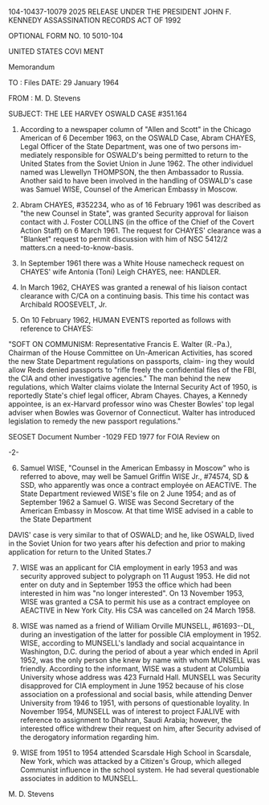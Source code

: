 104-10437-10079 
2025 RELEASE UNDER THE PRESIDENT JOHN F. KENNEDY ASSASSINATION RECORDS ACT OF 1992

OPTIONAL FORM NO. 10
5010-104

UNITED STATES COVI MENT

Memorandum

TO : Files DATE: 29 January 1964

FROM : M. D. Stevens

SUBJECT: THE LEE HARVEY OSWALD CASE #351.164

1. According to a newspaper column of "Allen and Scott" in the
Chicago American of 6 December 1963, on the OSWALD Case, Abram CHAYES,
Legal Officer of the State Department, was one of two persons im-
mediately responsible for OSWALD's being permitted to return to the
United States from the Soviet Union in June 1962. The other individuel
named was Llewellyn THOMPSON, the then Ambassador to Russia. Another
said to have been involved in the handling of OSWALD's case was Samuel
WISE, Counsel of the American Embassy in Moscow.

2. Abram CHAYES, #352234, who as of 16 February 1961 was described
as "the new Counsel in State", was granted Security approval for liaison
contact with J. Foster COLLINS (in the office of the Chief of the Covert
Action Staff) on 6 March 1961. The request for CHAYES' clearance was a
"Blanket" request to permit discussion with him of NSC 5412/2 matters.cn
a need-to-know-basis.

3. In September 1961 there was a White House namecheck request on
CHAYES' wife Antonia (Toni) Leigh CHAYES, nee: HANDLER.

4. In March 1962, CHAYES was granted a renewal of his liaison
contact clearance with C/CA on a continuing basis. This time his contact
was Archibald ROOSEVELT, Jr.

5. On 10 February 1962, HUMAN EVENTS reported as follows with
reference to CHAYES:

"SOFT ON COMMUNISM: Representative Francis E. Walter (R.-Pa.),
Chairman of the House Committee on Un-American Activities, has
scored the new State Department regulations on passports, claim-
ing they would allow Reds denied passports to "rifle freely the
confidential files of the FBI, the CIA and other investigative
agencies." The man behind the new regulations, which Walter
claims violate the Internal Security Act of 1950, is reportedly
State's chief legal officer, Abram Chayes. Chayes, a Kennedy
appointee, is an ex-Harvard professor wino was Chester Bowles'
top legal adviser when Bowles was Governor of Connecticut.
Walter has introduced legislation to remedy the new passport
regulations."

SEOSET
Document Number -1029
FED 1977
for FOIA Review on

-2-

6. Samuel WISE, "Counsel in the American Embassy in Moscow" who
is referred to above, may well be Samuel Griffin WISE Jr., #74574,
SD & SSD, who apparently was once a contract employée on AEACTIVE.
The State Department reviewed WISE's file on 2 June 1954; and as of
September 1962 a Samuel G. WISE was Second Secretary of the American
Embassy in Moscow. At that time WISE advised in a cable to the State
Department

DAVIS' case is very similar to that of
OSWALD; and he, like OSWALD, lived in the Soviet Union for two years
after his defection and prior to making application for return to the
United States.7

7. WISE was an applicant for CIA employment in early 1953 and
was security approved subject to polygraph on 11 August 1953. He did
not enter on duty and in September 1953 the office which had been
interested in him was "no longer interested". On 13 November 1953,
WISE was granted a CSA to permit his use as a contract employee on
AEACTIVE in New York City. His CSA was cancelled on 24 March 1958.

8. WISE was named as a friend of William Orville MUNSELL, #61693--DL,
during an investigation of the latter for possible CIA employment in 1952.
WISE, according to MUNSELL's landlady and social acquaintance in Washington,
D.C. during the period of about a year which ended in April 1952, was the
only person she knew by name with whom MUNSELL was friendly. According
to the informant, WISE was a student at Columbia University whose address
was 423 Furnald Hall. MUNSELL was Security disapproved for CIA employment
in June 1952 because of his close association on a professional and social
basis, while attending Denver University from 1946 to 1951, with persons
of questionable loyality. In November 1954, MUNSELL was of interest to
project FJALIVE with reference to assignment to Dhahran, Saudi Arabia;
however, the interested office withdrew their request on him, after
Security advised of the derogatory information regarding him.

9. WISE from 1951 to 1954 attended Scarsdale High School in Scarsdale,
New York, which was attacked by a Citizen's Group, which alleged Communist
influence in the school system. He had several questionable associates in
addition to MUNSELL.

M. D. Stevens
